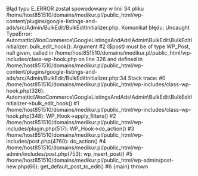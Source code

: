 Błąd typu E_ERROR został spowodowany w linii 34 pliku /home/host851510/domains/medikur.pl/public_html/wp-content/plugins/google-listings-and-ads/src/Admin/BulkEdit/BulkEditInitializer.php. Komunikat błędu: Uncaught TypeError: Automattic\WooCommerce\GoogleListingsAndAds\Admin\BulkEdit\BulkEditInitializer::bulk_edit_hook(): Argument #2 ($post) must be of type WP_Post, null given, called in /home/host851510/domains/medikur.pl/public_html/wp-includes/class-wp-hook.php on line 326 and defined in /home/host851510/domains/medikur.pl/public_html/wp-content/plugins/google-listings-and-ads/src/Admin/BulkEdit/BulkEditInitializer.php:34
Stack trace:
#0 /home/host851510/domains/medikur.pl/public_html/wp-includes/class-wp-hook.php(326): Automattic\WooCommerce\GoogleListingsAndAds\Admin\BulkEdit\BulkEditInitializer->bulk_edit_hook()
#1 /home/host851510/domains/medikur.pl/public_html/wp-includes/class-wp-hook.php(348): WP_Hook->apply_filters()
#2 /home/host851510/domains/medikur.pl/public_html/wp-includes/plugin.php(517): WP_Hook->do_action()
#3 /home/host851510/domains/medikur.pl/public_html/wp-includes/post.php(4760): do_action()
#4 /home/host851510/domains/medikur.pl/public_html/wp-admin/includes/post.php(753): wp_insert_post()
#5 /home/host851510/domains/medikur.pl/public_html/wp-admin/post-new.php(66): get_default_post_to_edit()
#6 {main}
  thrown
